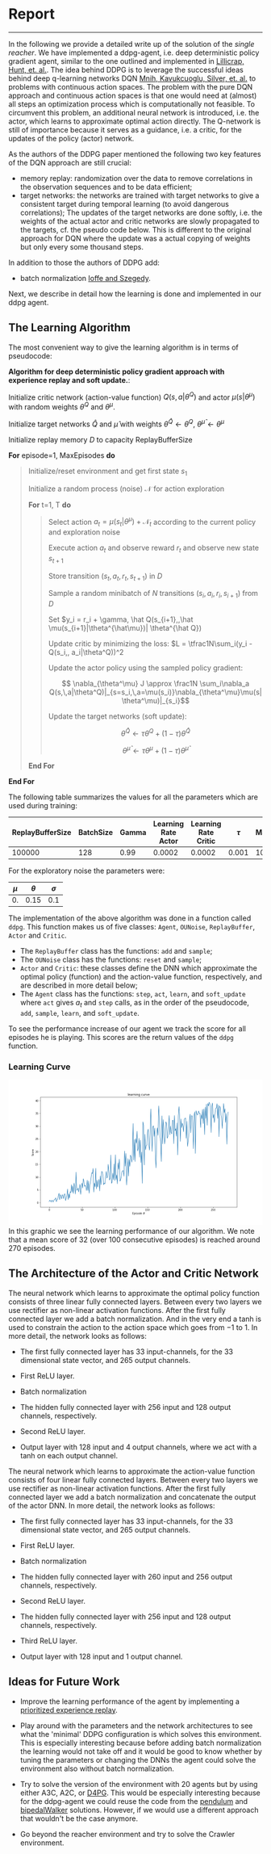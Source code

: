 # Report
-------------

In the following we provide a detailed write up of the solution of the _single reacher_.
We have implemented a ddpg-agent, i.e. deep deterministic policy gradient agent, similar to the one outlined and implemented in [Lillicrap, Hunt, et. al.](http://arxiv.org/abs/1509.02971).
The idea behind DDPG is to leverage the  successful ideas behind deep q-learning networks DQN [Mnih, Kavukcuoglu, Silver, et. al.](http://www.nature.com/articles/nature14236) to problems with continuous action spaces. The problem with the pure DQN approach and continuous action spaces is that one would need at (almost) all steps an optimization process which is computationally not feasible.
To circumvent this problem, an additional neural network is introduced, i.e. the actor, which learns to approximate optimal action directly. The Q-network is still of importance because it serves as a guidance, i.e. a critic, for the updates of the policy (actor) network.

As the authors of the DDPG paper mentioned the following two key features of the DQN approach are still crucial:
* memory replay: randomization over the data to remove correlations in the observation sequences and to be data efficient;
* target networks: the networks are trained with target networks to give a consistent target during temporal learning (to avoid dangerous correlations); The updates of the target networks are done softly, i.e. the weights of the actual actor and critic networks are slowly propagated to the targets, cf. the pseudo code below. This is different to the original approach for DQN where the update was a actual copying of weights but only every some thousand steps.

In addition to those the authors of DDPG add:
* batch normalization [Ioffe and Szegedy](http://arxiv.org/abs/1502.03167).

Next, we describe in detail how the learning is done and implemented
in our ddpg agent.

## The Learning Algorithm

The most convenient way to give the learning algorithm is in terms of pseudocode:

**Algorithm for deep deterministic policy gradient approach with experience replay and soft update.**:

Initialize critic network (action-value function) $Q(s, a|\theta^Q)$ and actor $\mu(s|\theta^\mu)$ with random weights $\theta^Q$ and $\theta^\mu$.

Initialize target networks $\hat Q$ and $\hat \mu$ with weights $\theta^{\hat Q} \leftarrow \theta^Q$, $\theta^{\hat \mu} \leftarrow \theta^\mu$

Initialize replay memory $D$ to capacity ReplayBufferSize

**For** episode=1, MaxEpisodes **do**
>  Initialize/reset environment and get first state $s_1$
>
> Initialize a random process (noise) $\mathcal N$ for action exploration
>
> **For** t=1, T **do**
>> Select action $a_t = \mu(s_t|\theta^\mu) + \mathcal N_t$ according to the current policy and exploration noise
>>
>> Execute action $a_t$ and observe reward $r_t$ and observe new state $s_{t+1}$
>>
>> Store transition $(s_t,\, a_t,\, r_t,\, s_{t+1})$ in $D$
>>
>> Sample a random minibatch of $N$ transitions $(s_i,\,a_i,\,r_i,\,s_{i+1})$ from $D$
>>
>> Set $y_i = r_i + \gamma\, \hat Q(s_{i+1},\,\hat \mu(s_{i+1}|\theta^{\hat\mu})| \theta^{\hat Q})
>>
>> Update critic by minimizing the loss: $L = \tfrac1N\sum_i(y_i - Q(s_i,\, a_i|\theta^Q))^2
>>
>> Update the actor policy using the sampled policy gradient:
>>
>> $$ \nabla_{\theta^\mu} J \approx \frac1N \sum_i\nabla_a Q(s,\,a|\theta^Q)|_{s=s_i,\,a=\mu(s_i)}\nabla_{\theta^\mu}\mu(s|\theta^\mu)|_{s_i}$$
>> 
>> Update the target networks (soft update):
>>
>> $$ \theta^{\hat Q} \leftarrow \tau \theta^Q + (1 - \tau)\theta^{\hat Q} $$
>>
>> $$ \theta^{\hat \mu} \leftarrow \tau \theta^\mu + (1 - \tau)\theta^{\hat\mu}$$
>>
> **End For**

**End For**

The following table summarizes the values for all the parameters which are used during training:

|ReplayBufferSize| BatchSize |Gamma | Learning Rate Actor| Learning Rate Critic| $\tau$ | MaxEpisodes | Weight Decay | 
|------------------|---------|------|--------------------|--------------------|-----|------|---|
| 100000           | 128     | 0.99 |      0.0002        |      0.0002        |0.001|1000 | 0.0001 |

For the exploratory noise the parameters were:

| $\mu$ | $\theta$ | $\sigma$ |
|-------|----------|----------|
|0.     |   0.15   |    0.1   | 



The implementation of the above algorithm was done in a function called `ddpg`. This function makes us of five classes: `Agent`, `OUNoise`, `ReplayBuffer`, `Actor` and `Critic`.
* The `ReplayBuffer` class has the functions: `add` and `sample`;
* The `OUNoise` class has the functions: `reset` and `sample`;
* `Actor` and `Critic`: these classes define the DNN which approximate the optimal policy (function) and the action-value function, respectively, and are described in more detail below;
* The `Agent` class has the functions: `step`, `act`, `learn`, and `soft_update` where `act` gives $a_t$ and `step` calls, as in the order of the pseudocode,  `add`, `sample`, `learn`, and `soft_update`.


To see the performance increase of our agent we track the score for all episodes he is playing. This scores are the return values of the `ddpg` function.


### Learning Curve

![Learning Curve](learning_curve.png)
In this graphic we see the learning performance of our algorithm. We note that a mean score of 32 (over 100 consecutive episodes) is reached around 270 episodes.

## The Architecture of the Actor and Critic Network

The neural network which learns to approximate the optimal policy function consists of three linear fully connected layers. Between every two layers we use rectifier as non-linear activation functions. After the first fully connected layer we add a batch normalization. And in the very end a tanh is used to constrain the action to the action space which goes from $-1$ to $1$. In more detail, the network looks as follows:

* The first fully connected layer has 33 input-channels, for the 33 dimensional state vector, and 265 output channels.

* First ReLU layer.

* Batch normalization

* The hidden fully connected layer with 256 input and 128 output channels, respectively.

* Second ReLU layer.

* Output layer with 128 input and 4 output channels, where we act with a tanh on each output channel.


The neural network which learns to approximate the action-value function consists of four linear fully connected layers. Between every two layers we use rectifier as non-linear activation functions. After the first fully connected layer we add a batch normalization and concatenate the output of the actor DNN. In more detail, the network looks as follows:

* The first fully connected layer has 33 input-channels, for the 33 dimensional state vector, and 265 output channels.

* First ReLU layer.

* Batch normalization

* The hidden fully connected layer with 260 input and 256 output channels, respectively.

* Second ReLU layer.

* The hidden fully connected layer with 256 input and 128 output channels, respectively.

* Third ReLU layer.

* Output layer with 128 input and 1 output channel.




## Ideas for Future Work

* Improve the learning performance of the agent by implementing a [prioritized experience replay](https://arxiv.org/abs/1511.05952).

* Play around with the parameters and the network architectures to see what the 'minimal' DDPG configuration is which solves this environment. This is especially interesting because before adding batch normalization the learning would not take off and it would be good to know whether by tuning the parameters or changing the DNNs the agent could solve the environment also without batch normalization.

* Try to solve the version of the environment with 20 agents but by using either A3C, A2C, or [D4PG](http://arxiv.org/abs/1804.08617). This would be especially interesting because for the ddpg-agent we could reuse the code from the [pendulum](https://github.com/udacity/deep-reinforcement-learning/tree/master/ddpg-pendulum) and [bipedalWalker](https://github.com/udacity/deep-reinforcement-learning/tree/master/ddpg-bipedal) solutions. However, if we would use a different approach that wouldn't be the case anymore.

* Go beyond the reacher environment and try to solve the Crawler environment.

